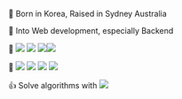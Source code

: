 👋 Born in Korea, Raised in Sydney Australia

👀 Into Web development, especially Backend 

🌱 <img src="https://img.shields.io/badge/JAVA-007396?style=for-the-badge&logo=java&logoColor=white">  <img src="https://img.shields.io/badge/Spring-6DB33F?style=for-the-badge&logo=Spring&logoColor=white">   <img src="https://img.shields.io/badge/javascript-F7DF1E?style=for-the-badge&logo=javascript&logoColor=black"><img src="https://img.shields.io/badge/jquery-0769AD?style=for-the-badge&logo=jquery&logoColor=white">

:floppy_disk: <img src="https://img.shields.io/badge/oracle-F80000?style=for-the-badge&logo=oracle&logoColor=white">  <img src="https://img.shields.io/badge/mysql-4479A1?style=for-the-badge&logo=mysql&logoColor=white">  <img src="https://img.shields.io/badge/mariaDB-003545?style=for-the-badge&logo=mariaDB&logoColor=white">      <img src="https://img.shields.io/badge/apache tomcat-F8DC75?style=for-the-badge&logo=apachetomcat&logoColor=white">

:thumbsup: Solve algorithms with <img src="https://img.shields.io/badge/Python-3766AB?style=flat-square&logo=Python&logoColor=white"/> 

